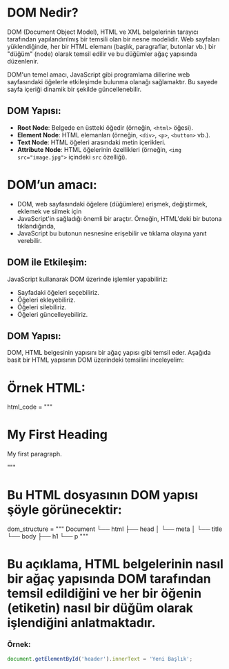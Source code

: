 # DOM Nedir?

DOM (Document Object Model), HTML ve XML belgelerinin tarayıcı tarafından yapılandırılmış bir temsili olan bir nesne modelidir. Web sayfaları yüklendiğinde, her bir HTML elemanı (başlık, paragraflar, butonlar vb.) bir "düğüm" (node) olarak temsil edilir ve bu düğümler ağaç yapısında düzenlenir.

DOM'un temel amacı, JavaScript gibi programlama dillerine web sayfasındaki öğelerle etkileşimde bulunma olanağı sağlamaktır. Bu sayede sayfa içeriği dinamik bir şekilde güncellenebilir.

## DOM Yapısı:
- **Root Node**: Belgede en üstteki öğedir (örneğin, `<html>` öğesi).
- **Element Node**: HTML elemanları (örneğin, `<div>`, `<p>`, `<button>` vb.).
- **Text Node**: HTML öğeleri arasındaki metin içerikleri.
- **Attribute Node**: HTML öğelerinin özellikleri (örneğin, `<img src="image.jpg">` içindeki `src` özelliği).

# DOM’un amacı:
- DOM, web sayfasındaki öğelere (düğümlere) erişmek, değiştirmek, eklemek ve silmek için
- JavaScript'in sağladığı önemli bir araçtır. Örneğin, HTML'deki bir butona tıklandığında,
- JavaScript bu butonun nesnesine erişebilir ve tıklama olayına yanıt verebilir.

## DOM ile Etkileşim:
JavaScript kullanarak DOM üzerinde işlemler yapabiliriz:
- Sayfadaki öğeleri seçebiliriz.
- Öğeleri ekleyebiliriz.
- Öğeleri silebiliriz.
- Öğeleri güncelleyebiliriz.

## DOM Yapısı:
 DOM, HTML belgesinin yapısını bir ağaç yapısı gibi temsil eder. Aşağıda basit bir HTML yapısının DOM üzerindeki temsilini inceleyelim:

# Örnek HTML:
html_code = """
<!DOCTYPE html>
<html lang="en">
<head>
    <meta charset="UTF-8">
    <title>DOM Example</title>
</head>
<body>
    <h1>My First Heading</h1>
    <p>My first paragraph.</p>
</body>
</html>
"""

# Bu HTML dosyasının DOM yapısı şöyle görünecektir:
dom_structure = """
Document
 └── html
      ├── head
      │    └── meta
      │    └── title
      └── body
           ├── h1
           └── p
"""

# Bu açıklama, HTML belgelerinin nasıl bir ağaç yapısında DOM tarafından temsil edildiğini ve her bir öğenin (etiketin) nasıl bir düğüm olarak işlendiğini anlatmaktadır.

### Örnek:
```javascript
document.getElementById('header').innerText = 'Yeni Başlık';
